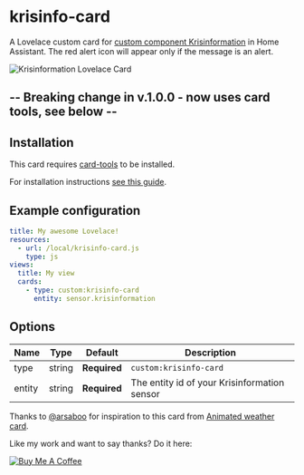 # krisinfo-card
A Lovelace custom card for [custom component Krisinformation](https://github.com/isabellaalstrom/sensor.krisinformation) in Home Assistant.
The red alert icon will appear only if the message is an alert.

<img src="https://github.com/isabellaalstrom/krisinfo-card/blob/master/krisinfo.png" alt="Krisinformation Lovelace Card" />

## -- Breaking change in v.1.0.0 - now uses card tools, see below --

## Installation
This card requires [card-tools](https://github.com/thomasloven/lovelace-card-tools) to be installed.

For installation instructions [see this guide](https://github.com/thomasloven/hass-config/wiki/Lovelace-Plugins).


## Example configuration

```yaml
title: My awesome Lovelace!
resources:
  - url: /local/krisinfo-card.js
    type: js
views:
  title: My view
  cards:
    - type: custom:krisinfo-card
      entity: sensor.krisinformation
```

## Options

| Name | Type | Default | Description
| ---- | ---- | ------- | -----------
| type | string | **Required** | `custom:krisinfo-card`
| entity | string | **Required** | The entity id of your Krisinformation sensor



Thanks to [@arsaboo](https://github.com/arsaboo) for inspiration to this card from [Animated weather card](https://community.home-assistant.io/t/custom-animated-weather-card-for-lovelace/58338).


Like my work and want to say thanks? Do it here:

<a href="https://www.buymeacoffee.com/iq1f96D" target="_blank"><img src="https://www.buymeacoffee.com/assets/img/custom_images/purple_img.png" alt="Buy Me A Coffee" style="height: auto !important;width: auto !important;" ></a>
